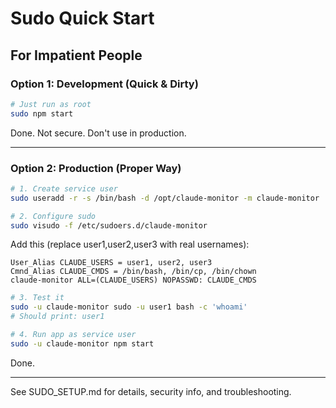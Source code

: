 # Sudo Quick Start

## For Impatient People

### Option 1: Development (Quick & Dirty)

```bash
# Just run as root
sudo npm start
```

Done. Not secure. Don't use in production.

---

### Option 2: Production (Proper Way)

```bash
# 1. Create service user
sudo useradd -r -s /bin/bash -d /opt/claude-monitor -m claude-monitor

# 2. Configure sudo
sudo visudo -f /etc/sudoers.d/claude-monitor
```

Add this (replace user1,user2,user3 with real usernames):
```
User_Alias CLAUDE_USERS = user1, user2, user3
Cmnd_Alias CLAUDE_CMDS = /bin/bash, /bin/cp, /bin/chown
claude-monitor ALL=(CLAUDE_USERS) NOPASSWD: CLAUDE_CMDS
```

```bash
# 3. Test it
sudo -u claude-monitor sudo -u user1 bash -c 'whoami'
# Should print: user1

# 4. Run app as service user
sudo -u claude-monitor npm start
```

Done.

---

See SUDO_SETUP.md for details, security info, and troubleshooting.
